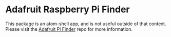 # Adafruit Raspberry Pi Finder

This package is an atom-shell app, and is not useful outside of that context. Please
visit the [Adafruit Pi Finder](https://github.com/adafruit/Adafruit-Pi-Finder) repo for
more information.
